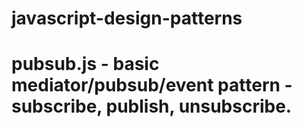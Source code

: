 # javascript-design-patterns

# pubsub.js - basic mediator/pubsub/event pattern - subscribe, publish, unsubscribe.
